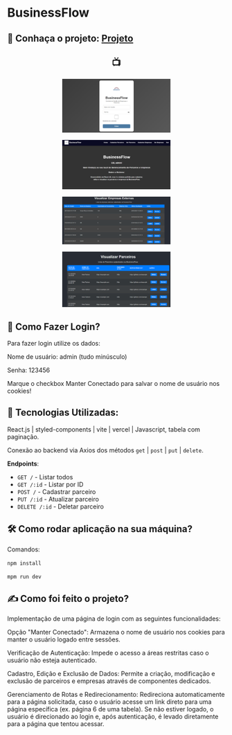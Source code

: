 # BusinessFlow

## 🚀 Conhaça o projeto: [Projeto](https://buss-zeta.vercel.app/login)

 <h2 align="center">📺</h2>

<div align="center">
   <figure >
      <img src="/public/login.png" alt="Tela de Login" width="250"/>
   </figure>
   
   <figure>
      <img src="/public/home.png" alt="Tela Inicial" width="250"/>
   </figure>

   <figure >
      <img src="/public/view-companies.png" alt="Visualização de Empresas" width="250"/>
   </figure>

   <figure>
      <img src="/public/view-partner.png" alt="Visualização de Parceiros" width="250"/>
   </figure>
</div>

## 🔏 Como Fazer Login?

Para fazer login utilize os dados:

Nome de usuário: admin (tudo minúsculo)

Senha: 123456

Marque o checkbox Manter Conectado para salvar o nome de usuário nos cookies!

## 📱 Tecnologias Utilizadas:

React.js | styled-components | vite | vercel | Javascript, tabela com paginação.

Conexão ao backend via Axios dos métodos `get` | `post` | `put` | `delete`.

**Endpoints**:

- `GET /` - Listar todos
- `GET /:id` - Listar por ID
- `POST /` - Cadastrar parceiro
- `PUT /:id` - Atualizar parceiro
- `DELETE /:id` - Deletar parceiro

## 🛠️ Como rodar aplicação na sua máquina? 

Comandos:

`npm install`

`mpm run dev `

## ✍️ Como foi feito o projeto? 

Implementação de uma página de login com as seguintes funcionalidades:

Opção "Manter Conectado": Armazena o nome de usuário nos cookies para manter o usuário logado entre sessões.

Verificação de Autenticação: Impede o acesso a áreas restritas caso o usuário não esteja autenticado.

Cadastro, Edição e Exclusão de Dados: Permite a criação, modificação e exclusão de parceiros e empresas através de componentes dedicados.

Gerenciamento de Rotas e Redirecionamento: Redireciona automaticamente para a página solicitada, caso o usuário acesse um link direto para uma página específica (ex. página 6 de uma tabela). Se não estiver logado, o usuário é direcionado ao login e, após autenticação, é levado diretamente para a página que tentou acessar.
